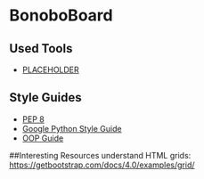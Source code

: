 # BonoboBoard

## Used Tools

* [PLACEHOLDER]()

## Style Guides

* [PEP 8](https://www.python.org/dev/peps/pep-0008/)
* [Google Python Style Guide](https://google.github.io/styleguide/pyguide.html)
* [OOP Guide](https://wemake-python-stylegui.de/en/latest/pages/usage/violations/oop.html)

##Interesting Resources
understand HTML grids: https://getbootstrap.com/docs/4.0/examples/grid/
